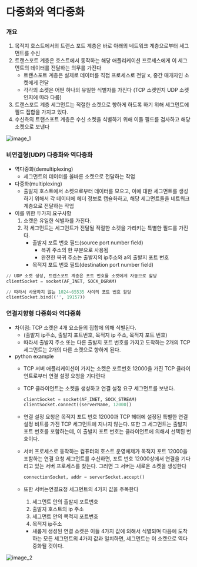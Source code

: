 # 다중화와 역다중화

### 개요

1. 목적지 호스트에서의 트랜스 포트 계층은 바로 아래의 네트워크 계층으로부터 세그먼트를 수신
2. 트랜스포트 계층은 호스트에서 동작하는 해당 애플리케이션 프로세스에게 이 세그먼트의 데이터를 전달하는 의무를 가진다
    - 트랜스포트 계층은 실제로 데이터를 직접 프로세스로 전달 x, 중간 매개자인 소켓에게 전달
    - 각각의 소켓은 어떤 하나의 유일한 식별자를 가진다 (TCP 소켓인지 UDP 소켓인지에 따라 다름)
3. 트랜스포트 계층 세그먼트는 적절한 소켓으로 향하게 하도록 하기 위해 세그먼트에 필드 집합을 가지고 있다.
4. 수신측의 트랜스포트 계층은 수신 소켓을 식별하기 위해 이들 필드를 검사하고 해당 소켓으로 보낸다

![image_1](./다중화와_역다중화/1.png)

### 비연결형(UDP) 다중화와 역다중화

- 역다중화(demultiplexing)
    - 세그먼트의 데이터를 올바른 소켓으로 전달하는 작업
- 다중화(multiplexing)
    - 출발지 호스트에서 소켓으로부터 데이터를 모으고, 이에 대한 세그먼트를 생성하기 위해서 각 데이터에 헤더 정보로 캡슐화하고, 해당 세그먼트들을 네트워크 계층으로 전달하는 작업
- 이를 위한 두가지 요구사항
    1. 소켓은 유일한 식별자를 가진다.
    2. 각 세그먼트는 세그먼트가 전달될 적절한 소켓을 가리키는 특별한 필드를 가진다.
        - 출발지 포트 번호 필드(source port number field)
            - 복귀 주소의 한 부분으로 사용됨
            - 완전한 복귀 주소는 출발지의 ip주소와 a의 출발지 포트 번호
        - 목적지 포트 번호 필드(destination port number field)

```python
// UDP 소켓 생성, 트랜스포트 계층은 포트 번호를 소켓에게 자동으로 할당
clientSocket = socket(AF_INET, SOCK_DGRAM)

// 따라서 사용하지 않는 1024~65535 사이의 포트 번호 할당
clientSocket.bind(('', 19157))

```

### 연결지향형 다중화와 역다중화

- 차이점: TCP 소켓은 4개 요소들의 집합에 의해 식별된다.
    - (출발지 ip주소, 출발지 포트번호, 목적지 ip 주소, 목적지 포트 번호)
    - 따라서 출발지 주소 또는 다른 출발지 포트 번호를 가지고 도착하는 2개의 TCP 세그먼트는 2개의 다른 소켓으로 향하게 된다.
- python example
    - TCP 서버 애플리케이션이 가지는 소켓은 포트번호 12000을 가진 TCP 클라이언트로부터 연결 설정 요청을 기다린다
    - TCP 클라이언트는 소켓을 생성하고 연결 설정 요구 세그먼트를 보낸다.

        ```python
        clientSocket = socket(AF_INET, SOCK_STREAM)
        clientSocket.connect((serverName, 12000)) 
        ```

    - 연결 설정 요청은 목적지 포트 번호 12000과 TCP 헤더에 설정된 특별한 연결 설정 비트를 가진 TCP 세그먼트에 지나지 않는다. 또한 그 세그먼트는 출발지 포트 번호를 포함하는데, 이 출발지 포트 번호는 클라이언트에 의해서 선택된 번호이다.
    - 서버 프로세스로 동작하는 컴퓨터의 호스트 운영체제가 목적지 포트 12000을 포함하는 연결 요청 세그먼트를 수신하면, 포트 번호 12000상에서 연결을 기다리고 있는 서버 프로세스를 찾는다. 그러면 그 서버는 새로운 소켓을 생성한다

        ```python
        connectionSocket, addr = serverSocket.accept()
        ```

    - 또한 서버는연결요청 세그먼트의 4가지 값을 주목한다
        1. 세그먼트 안의 출발지 포트번호
        2. 출발지 호스트의 ip 주소
        3. 세그먼트 안의 목적지 포트번호
        4. 목적지 ip주소
        - 새롭게 생성된 연결 소켓은 이들 4가지 값에 의해서 식별되며 다음에 도착하는 모든 세그먼트의 4가지 값과 일치하면, 세그먼트는 이 소켓으로 역다중화될 것이다.

![image_2](./다중화와_역다중화/2.png)
